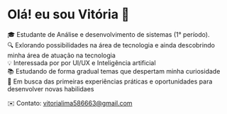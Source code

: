 # Olá! eu sou Vitória 👋 


🎓  Estudante de Análise e desenvolvimento de sistemas (1° período).  <br>
🔍 Exlorando possibilidades na área de tecnologia e ainda descobrindo minha área de atuação na tecnologia  <br>
💡  Interessada por  por UI/UX e Inteligência artificial <br>
📚  Estudando de forma gradual temas que despertam minha curiosidade <br>
📌  Em busca das primeiras experiências práticas e oportunidades para desenvolver novas habilidaes <br>

✉️  Contato: [vitorialima586663@gmail.com](mailto:vitorilima586663@gmail.com)

